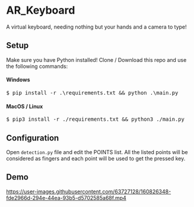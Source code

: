 # AR_Keyboard
A virtual keyboard, needing nothing but your hands and a camera to type!


## Setup

Make sure you have Python installed!
Clone / Download this repo and use the following commands:

#### Windows
<pre>$ pip install -r .\requirements.txt && python .\main.py</pre>

#### MacOS / Linux
<pre>$ pip3 install -r ./requirements.txt && python3 ./main.py</pre>


## Configuration

Open <code>detection.py</code> file and edit the POINTS list. 
All the listed points will be considered as fingers and each point will be used to get the pressed key.

## Demo

https://user-images.githubusercontent.com/63727128/160826348-fde2966d-294e-44ea-93b5-d5702585a68f.mp4
